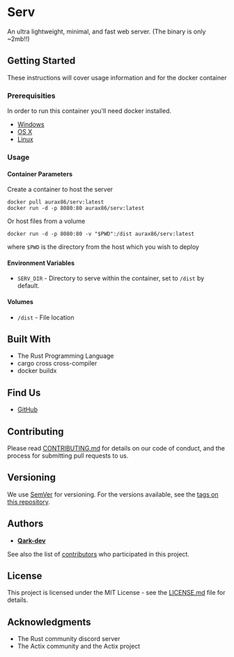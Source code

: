 # Serv

An ultra lightweight, minimal, and fast web server. (The binary is only ~2mb!!)

## Getting Started

These instructions will cover usage information and for the docker container 

### Prerequisities


In order to run this container you'll need docker installed.

* [Windows](https://docs.docker.com/windows/started)
* [OS X](https://docs.docker.com/mac/started/)
* [Linux](https://docs.docker.com/linux/started/)

### Usage

#### Container Parameters

Create a container to host the server

```shell
docker pull aurax86/serv:latest
docker run -d -p 8080:80 aurax86/serv:latest 
```

Or host files from a volume
```shell
docker run -d -p 8080:80 -v "$PWD":/dist aurax86/serv:latest 
```
where `$PWD` is the directory from the host which you wish to deploy 

#### Environment Variables

* `SERV_DIR` - Directory to serve within the container, set to `/dist` by default.

#### Volumes

* `/dist` - File location

## Built With

* The Rust Programming Language
* cargo cross cross-compiler
* docker buildx

## Find Us

* [GitHub](https://github.com/Qark-dev/serv)

## Contributing

Please read [CONTRIBUTING.md](CONTRIBUTING.md) for details on our code of conduct, and the process for submitting pull requests to us.

## Versioning

We use [SemVer](http://semver.org/) for versioning. For the versions available, see the 
[tags on this repository](https://github.com/your/repository/tags). 

## Authors

* **[Qark-dev](https://github.com/Qark-dev)**

See also the list of [contributors](https://github.com/your/repository/contributors) who 
participated in this project.

## License

This project is licensed under the MIT License - see the [LICENSE.md](LICENSE.md) file for details.

## Acknowledgments

* The Rust community discord server
* The Actix community and the Actix project